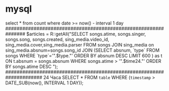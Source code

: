 # mysql
select *
from count
where date >= now() - interval 1 day
###############################################################
$articles = R::getAll("SELECT songs.atime, songs.singer, songs.song, songs.created, sing_media.video_id, sing_media.cover,sing_media.parser
                                FROM songs
                                JOIN sing_media on sing_media.absnum=songs.song_id
                                JOIN (SELECT absnum, `type` FROM songs WHERE `type`='".$type."' ORDER BY absnum DESC LIMIT 600 ) as t ON t.absnum = songs.absnum
                                WHERE songs.atime > '".$time24."' ORDER BY songs.atime DESC ");
#####################################################################
24 Часа
SELECT * FROM `table` WHERE (`timestamp` > DATE_SUB(now(), INTERVAL 1 DAY));
